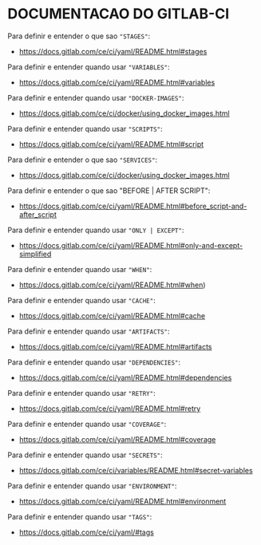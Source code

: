 # DOCUMENTACAO DO GITLAB-CI

Para definir e entender o que sao `"STAGES"`:
 - https://docs.gitlab.com/ce/ci/yaml/README.html#stages

Para definir e entender quando usar `"VARIABLES"`:
 - https://docs.gitlab.com/ce/ci/yaml/README.html#variables

Para definir e entender quando usar `"DOCKER-IMAGES"`:
 - https://docs.gitlab.com/ce/ci/docker/using_docker_images.html

Para definir e entender quando usar `"SCRIPTS"`:
 - https://docs.gitlab.com/ce/ci/yaml/README.html#script

Para definir e entender o que sao `"SERVICES"`:
 - https://docs.gitlab.com/ce/ci/docker/using_docker_images.html

Para definir e entender o que sao "BEFORE | AFTER SCRIPT":
 - https://docs.gitlab.com/ce/ci/yaml/README.html#before_script-and-after_script

Para definir e entender quando usar `"ONLY | EXCEPT"`:
 - https://docs.gitlab.com/ce/ci/yaml/README.html#only-and-except-simplified

Para definir e entender quando usar `"WHEN"`:
 - https://docs.gitlab.com/ce/ci/yaml/README.html#when)

Para definir e entender quando usar `"CACHE"`:
 - https://docs.gitlab.com/ce/ci/yaml/README.html#cache

Para definir e entender quando usar `"ARTIFACTS"`:
 - https://docs.gitlab.com/ce/ci/yaml/README.html#artifacts

Para definir e entender quando usar `"DEPENDENCIES"`:
 - https://docs.gitlab.com/ce/ci/yaml/README.html#dependencies

Para definir e entender quando usar `"RETRY"`:
 - https://docs.gitlab.com/ce/ci/yaml/README.html#retry

Para definir e entender quando usar `"COVERAGE"`:
 - https://docs.gitlab.com/ce/ci/yaml/README.html#coverage

Para definir e entender quando usar `"SECRETS"`:
 - https://docs.gitlab.com/ce/ci/variables/README.html#secret-variables

Para definir e entender quando usar `"ENVIRONMENT"`:
 - https://docs.gitlab.com/ce/ci/yaml/README.html#environment

Para definir e entender quando usar `"TAGS"`:
 - https://docs.gitlab.com/ce/ci/yaml/#tags
